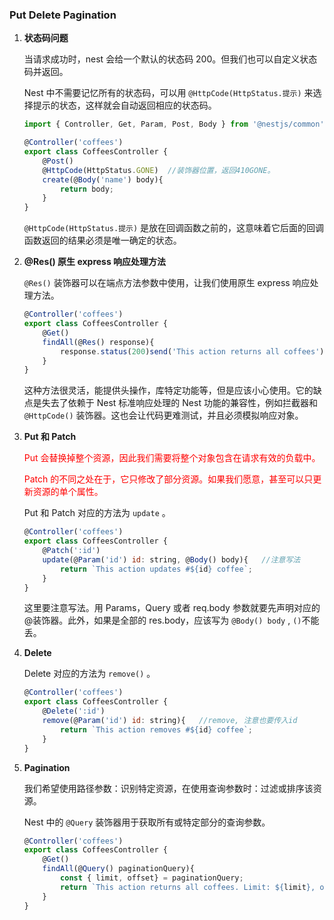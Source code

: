 ### Put Delete Pagination

1. **状态码问题**

   当请求成功时，nest 会给一个默认的状态码 200。但我们也可以自定义状态码并返回。

   Nest 中不需要记忆所有的状态码，可以用 `@HttpCode(HttpStatus.提示)` 来选择提示的状态，这样就会自动返回相应的状态码。

   ```javascript
   import { Controller, Get, Param, Post, Body } from '@nestjs/common';
   
   @Controller('coffees')   
   export class CoffeesController {
       @Post()
       @HttpCode(HttpStatus.GONE)  //装饰器位置，返回410GONE。
       create(@Body('name') body){   
           return body;
       }
   }
   ```

   `@HttpCode(HttpStatus.提示)` 是放在回调函数之前的，这意味着它后面的回调函数返回的结果必须是唯一确定的状态。

   

2. **@Res() 原生 express 响应处理方法**

   `@Res()` 装饰器可以在端点方法参数中使用，让我们使用原生 express 响应处理方法。

   ```javascript
   @Controller('coffees')   
   export class CoffeesController {
       @Get()
       findAll(@Res() response){
           response.status(200)send('This action returns all coffees');
       }
   }
   ```

   这种方法很灵活，能提供头操作，库特定功能等，但是应该小心使用。它的缺点是失去了依赖于 Nest 标准响应处理的 Nest 功能的兼容性，例如拦截器和 `@HttpCode()` 装饰器。这也会让代码更难测试，并且必须模拟响应对象。

   

3. **Put 和 Patch**

   <font color='red'>Put 会替换掉整个资源，因此我们需要将整个对象包含在请求有效的负载中。</font>

   <font color='red'>Patch 的不同之处在于，它只修改了部分资源。如果我们愿意，甚至可以只更新资源的单个属性。</font>

   Put 和 Patch 对应的方法为 `update` 。

   ```javascript
   @Controller('coffees')   
   export class CoffeesController {
       @Patch(':id')
       update(@Param('id') id: string, @Body() body){   //注意写法
           return `This action updates #${id} coffee`;
       }
   }
   ```

   这里要注意写法。用 Params，Query 或者 req.body 参数就要先声明对应的 @装饰器。此外，如果是全部的 res.body，应该写为 `@Body() body` , `()`不能丢。 

   

4. **Delete**

   Delete 对应的方法为 `remove()` 。

   ```javascript
   @Controller('coffees')   
   export class CoffeesController {
       @Delete(':id')
       remove(@Param('id') id: string){   //remove, 注意也要传入id
           return `This action removes #${id} coffee`;
       }
   }
   ```

   

5. **Pagination**

   我们希望使用路径参数：识别特定资源，在使用查询参数时：过滤或排序该资源。

   Nest 中的 `@Query` 装饰器用于获取所有或特定部分的查询参数。

   ```javascript
   @Controller('coffees')   
   export class CoffeesController {
       @Get()
       findAll(@Query() paginationQuery){
           const { limit, offset} = paginationQuery;
           return `This action returns all coffees. Limit: ${limit}, offset: ${offset}`;
       }
   }
   ```

   
